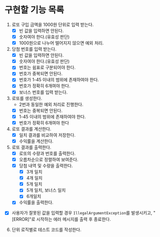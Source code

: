 # 구현할 기능 목록

1. 로또 구입 금액을 1000원 단위로 입력 받는다.
    - [x]  빈 값을 입력하면 안된다.
    - [x]  숫자여야 한다.(유효성 판단)
    - [x]  1000원으로 나누어 떨어지지 않으면 예외 처리.
2. 당첨 번호를 입력 받는다.
    - [x]  빈 값을 입력하면 안된다.
    - [x]  숫자여야 한다.(유효성 판단)
    - [x]  번호는 쉼표로 구분되어야 한다.
    - [x]  번호가 중복되면 안된다. 
    - [x]  번호가 1-45 이내의 범위에 존재하여야 한다.
    - [x]  번호가 정확히 6개여야 한다.
    - [x]  보너스 번호를 입력 받는다.
3. 로또를 생성한다.
   - 2번과 동일한 예외 처리로 진행한다.
   - [x] 번호는 중복되면 안된다.
   - [x] 1-45 이내의 범위에 존재하여야 한다.
   - [x] 번호가 정확히 6개여야 한다
4. 로또 결과를 계산한다.
    - [x]  일치 결과를 비교하여 저장한다.
    - [x]  수익률을 계산한다.
5. 로또 결과를 출력한다.
    - [x]  로또의 수량과 번호를 출력한다.
    - [x] 오름차순으로 정렬하여 보여준다.
    - [x]  당첨 내역 및 수량을 출력한다.
        - [x] 3개 일치
        - [x] 4개 일치
        - [x] 5개 일치
        - [x] 5개 일치, 보너스 일치
        - [x] 6개일치
    - [x]  수익률을 출력한다.
-[x] 사용자가 잘못된 값을 입력할 경우 `IllegalArgumentException`를 발생시키고, "[ERROR]"로 시작하는 에러 메시지를 출력 후 종료한다.

6. 단위 로직별로 테스트 코드를 작성한다. 